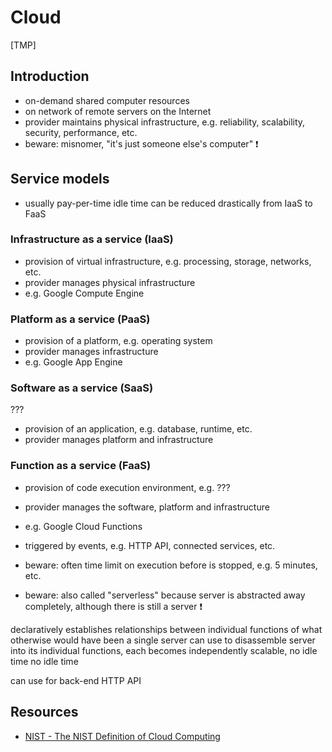 # Cloud

[TMP]

<!-- ToDo: finish -->

## Introduction

- on-demand shared computer resources
- on network of remote servers on the Internet
- provider maintains physical infrastructure, e.g. reliability, scalability, security, performance, etc.
- beware: misnomer, "it's just someone else's computer" ❗️



## Service models

- usually pay-per-time
idle time can be reduced drastically from IaaS to FaaS

### Infrastructure as a service (IaaS)

- provision of virtual infrastructure, e.g. processing, storage, networks, etc.
- provider manages physical infrastructure
- e.g. Google Compute Engine

### Platform as a service (PaaS)

- provision of a platform, e.g. operating system
- provider manages infrastructure
- e.g. Google App Engine

### Software as a service (SaaS)

???
- provision of an application, e.g. database, runtime, etc.
- provider manages platform and infrastructure

### Function as a service (FaaS)

- provision of code execution environment, e.g. ???
- provider manages the software, platform and infrastructure
- e.g. Google Cloud Functions

- triggered by events, e.g. HTTP API, connected services, etc.
- beware: often time limit on execution before is stopped, e.g. 5 minutes, etc.
- beware: also called "serverless" because server is abstracted away completely, although there is still a server ❗️

declaratively establishes relationships between individual functions of what otherwise would have been a single server
can use to disassemble server into its individual functions, each becomes independently scalable, no idle time
no idle time

can use for back-end HTTP API



## Resources

- [NIST - The NIST Definition of Cloud Computing](https://doi.org/10.6028/NIST.SP.800-145)